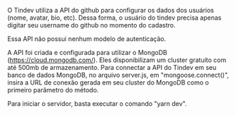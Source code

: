 O Tindev utiliza a API do github para configurar os dados dos usuários (nome, avatar, bio, etc).
Dessa forma, o usuário do tindev precisa apenas digitar seu username do github no momento do cadastro.

Essa API não possui nenhum modelo de autenticação.

A API foi criada e configurada para utilizar o MongoDB (https://cloud.mongodb.com/).
Eles disponibilizam um cluster gratuíto com até 500mb de armazenamento.
Para connectar a API do Tindev em seu banco de dados MongoDB, no arquivo server.js, em "mongoose.connect()", insira a URL de conexão gerada em seu cluster do MongoDB como o primeiro parâmetro do método.

Para iniciar o servidor, basta executar o comando "yarn dev".
